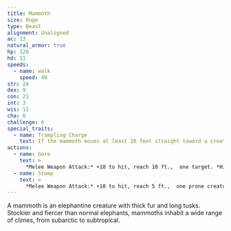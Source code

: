 ```yaml
---
title: Mammoth
size: Huge
type: Beast
alignment: Unaligned
ac: 13
natural_armor: true
hp: 126
hd: 11
speeds:
  - name: walk
    speed: 40
str: 24
dex: 9
con: 21
int: 3
wis: 11
cha: 6
challenge: 6
special_traits:
  - name: Trampling Charge
    text: If the mammoth moves at least 20 feet straight toward a creature and then hits it with a gore attack on the same turn, that target must succeed on a DC 18 Strength saving throw or be knocked prone. If the target is prone, the mammoth can make one stomp attack against it as a bonus action.
actions:
  - name: Gore
    text: >
      *Melee Weapon Attack:* +10 to hit, reach 10 ft.,  one target. *Hit:* 25 (4d8 + 7) piercing damage.
  - name: Stomp
    text: >
      *Melee Weapon Attack:* +10 to hit, reach 5 ft.,  one prone creature. *Hit:* 29 (4d10 + 7) bludgeoning damage.
---
```


A mammoth is an elephantine creature with thick fur and long tusks. Stockier and fiercer than normal elephants, mammoths inhabit a wide range of climes,  from subarctic to subtropical.
